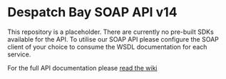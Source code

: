 # Despatch Bay SOAP API v14

This repository is a placeholder. There are currently no pre-built SDKs available for the API. To utilise our SOAP API please configure the SOAP client of your choice to consume the WSDL documentation for each service.

For the full API documentation please [read the wiki](https://github.com/despatchbay/api.v14/wiki)